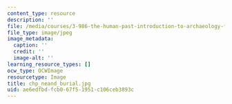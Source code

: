 ```yaml
---
content_type: resource
description: ''
file: /media/courses/3-986-the-human-past-introduction-to-archaeology-fall-2006/ae6edfbdfcb067f51951c106ceb3893c_chp_neand_burial.jpg
file_type: image/jpeg
image_metadata:
  caption: ''
  credit: ''
  image-alt: ''
learning_resource_types: []
ocw_type: OCWImage
resourcetype: Image
title: chp_neand_burial.jpg
uid: ae6edfbd-fcb0-67f5-1951-c106ceb3893c
---
```

